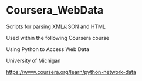 # Coursera_WebData

Scripts for parsing XML/JSON and HTML

Used within the following Coursera course

Using Python to Access Web Data

University of Michigan

https://www.coursera.org/learn/python-network-data
